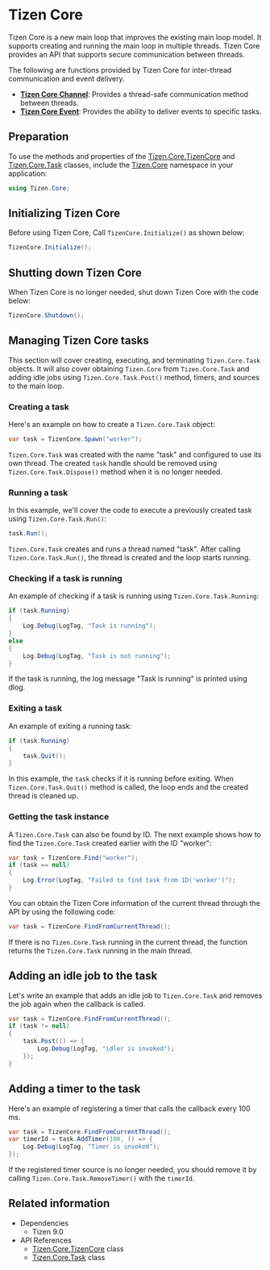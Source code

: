 # Tizen Core

Tizen Core is a new main loop that improves the existing main loop model. It supports creating and running the main loop in multiple threads.
Tizen Core provides an API that supports secure communication between threads.

The following are functions provided by Tizen Core for inter-thread communication and event delivery.
 - **[Tizen Core Channel](./tizen-core-channel.md)**: Provides a thread-safe communication method between threads.
 - **[Tizen Core Event](./tizen-core-event.md)**: Provides the ability to deliver events to specific tasks.

## Preparation

To use the methods and properties of the [Tizen.Core.TizenCore](/application/dotnet/api/TizenFX/latest/api/Tizen.Core.TizenCore.html) and [Tizen.Core.Task](/application/dotnet/api/TizenFX/latest/api/Tizen.Core.Task.html) classes, include the [Tizen.Core](/application/dotnet/api/TizenFX/latest/api/Tizen.Core.html) namespace in your application:

```csharp
using Tizen.Core;
```

## Initializing Tizen Core
Before using Tizen Core, Call `TizenCore.Initialize()` as shown below:

```csharp
TizenCore.Initialize();
```

## Shutting down Tizen Core
When Tizen Core is no longer needed, shut down Tizen Core with the code below:
```csharp
TizenCore.Shutdown();
```

## Managing Tizen Core tasks
This section will cover creating, executing, and terminating `Tizen.Core.Task` objects. It will also cover obtaining `Tizen.Core` from `Tizen.Core.Task` and adding idle jobs using `Tizen.Core.Task.Post()` method, timers, and sources to the main loop.

### Creating a task
Here's an example on how to create a `Tizen.Core.Task` object:
```csharp
var task = TizenCore.Spawn("worker");
```
`Tizen.Core.Task` was created with the name "task" and configured to use its own thread.
The created `task` handle should be removed using `Tizen.Core.Task.Dispose()` method when it is no longer needed.


### Running a task
In this example, we'll cover the code to execute a previously created task using `Tizen.Core.Task.Run()`:
```csharp
task.Run();
```
`Tizen.Core.Task` creates and runs a thread named "task". After calling `Tizen.Core.Task.Run()`, the thread is created and the loop starts running.

### Checking if a task is running
An example of checking if a task is running using `Tizen.Core.Task.Running`:
```csharp
if (task.Running)
{
    Log.Debug(LogTag, "Task is running");
}
else
{
    Log.Debug(LogTag, "Task is not running");
}
```
If the task is running, the log message "Task is running" is printed using dlog.

### Exiting a task
An example of exiting a running task:
```csharp
if (task.Running)
{
    task.Quit();
}
```
In this example, the `task` checks if it is running before exiting. When `Tizen.Core.Task.Quit()` method is called, the loop ends and the created thread is cleaned up.

### Getting the task instance
A `Tizen.Core.Task` can also be found by ID. The next example shows how to find the `Tizen.Core.Task` created earlier with the ID "worker":
```csharp
var task = TizenCore.Find("worker");
if (task == null)
{
    Log.Error(LogTag, "Failed to find task from ID('worker')");
}
```

You can obtain the Tizen Core information of the current thread through the API by using the following code:
```csharp
var task = TizenCore.FindFromCurrentThread();
```
If there is no `Tizen.Core.Task` running in the current thread, the function returns the `Tizen.Core.Task` running in the main thread.

## Adding an idle job to the task
Let's write an example that adds an idle job to `Tizen.Core.Task` and removes the job again when the callback is called.
```csharp
var task = TizenCore.FindFromCurrentThread();
if (task != null)
{
    task.Post(() => {
        Log.Debug(LogTag, "idler is invoked");
    });
}
```

## Adding a timer to the task
Here's an example of registering a timer that calls the callback every 100 ms.
```csharp
var task = TizenCore.FindFromCurrentThread();
var timerId = task.AddTimer(100, () => {
    Log.Debug(LogTag, "Timer is invoked");
});
```
If the registered timer source is no longer needed, you should remove it by calling `Tizen.Core.Task.RemoveTimer()` with the `timerId`.

## Related information
- Dependencies
  - Tizen 9.0
- API References
  - [Tizen.Core.TizenCore](/application/dotnet/api/TizenFX/latest/api/Tizen.Core.TizenCore.html) class
  - [Tizen.Core.Task](/application/dotnet/api/TizenFX/latest/api/Tizen.Core.Task.html) class

